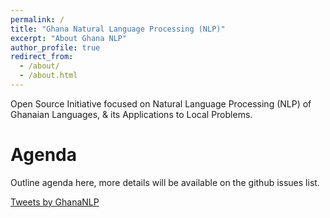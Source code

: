 ```yaml
---
permalink: /
title: "Ghana Natural Language Processing (NLP)"
excerpt: "About Ghana NLP"
author_profile: true
redirect_from: 
  - /about/
  - /about.html
---
```


Open Source Initiative focused on Natural Language Processing (NLP) of Ghanaian Languages, & its Applications to Local Problems.

Agenda
======
Outline agenda here, more details will be available on the github issues list.

<a class="twitter-timeline" href="https://twitter.com/GhanaNLP?ref_src=twsrc%5Etfw">Tweets by GhanaNLP</a> <script async src="https://platform.twitter.com/widgets.js" charset="utf-8"></script>
